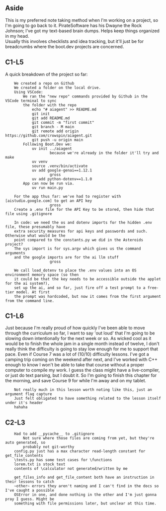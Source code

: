 ## Aside
This is my preferred note taking method when I'm working on a project, so I'm going to go back to it. PirateSoftware has his Dwayne the Rock Johnson; I've got my text-based brain dumps. Helps keep things organized in my head.  
Usually this involves checklists and idea tracking, but it'll just be for breadcrumbs where the boot.dev projects are concerned.

## C1-L5
A quick breakdown of the project so far:  
```
    We created a repo on Github  
    We created a folder on the local drive.  
    Using VSCode:  
        We ran the "new repo" commands provided by Github in the VSCode terminal to sync  
        the folder with the repo  
            echo "# aiagent" >> README.md  
            git init  
            git add README.md  
            git commit -m "first commit"  
            git branch - M main  
            git remote add origin https://github.com/crowspin/aiagent.git  
            git push -u origin main  
        Following Boot.Dev we:  
            uv init ../aiagent  
                    because we're already in the folder it'll try and make  
            uv venv  
            source .venv/bin/activate  
            uv add google-genai==1.12.1  
                    gross  
            uv add python-dotenv==1.1.0  
        App can now be run via.  
            uv run main.py  

    For the app thus far: we've had to register with [aistudio.google.com] to get an API key  
                    gross  
    Create a .env file for the API Key to be stored, then hide that file using .gitignore  

    In code: we need the os and dotenv imports for the hidden .env file, these presumably have  
    extra security measures for api keys and passwords and such. Otherwise what would be the  
    point compared to the constants.py we did in the Asteroids project?  
    The sys import is for sys.argv which gives us the command arguments  
    and the google imports are for the ai llm stuff  
                    gross  
        
    We call load_dotenv to place the .env values into an OS environment memory space (so then  
    it could be that the key needs to be accessible outside the applet for the ai system?),  
    set up the ai, and so far, just fire off a test prompt to a free-tier model. At first  
    the prompt was hardcoded, but now it comes from the first argument from the command line.  
```

## C1-L6
Just because I'm really proud of how quickly I've been able to move through the curriculum so far, I want to say 'out loud' that I'm going to be slowing down intentionally for the next week or so. As wicked cool as it would be to finish the whole jam in a single month instead of twelve, I don't really think the difficulty is going to stay low enough for me to support that pace. Even if Course 7 was a lot of (10/10) difficulty lessons. I've got a camping trip coming on the weekend after next, and I've worked with C++ enough to know I won't be able to take that course without a proper computer to compile my work. I guess the class might have a live-compiler, or just do text parsing, but I doubt it. So I'm going to finish this chapter for the morning, and save Course 9 for while I'm away and on my tablet. 
```
    Not really much in this lesson worth noting like this, just an argument flag capture
    Just felt obligated to have something related to the lesson itself under it's header
    hahaha
```

## C2-L3
```
    Had to add __pycache__ to .gitignore
        Not sure where those files are coming from yet, but they're auto generated, so
        probably not git-worthy
    config.py just has a max character read-length constant for get_file_contents
    \tests.py has some test cases for \functions
    lorem.txt is stock text
    contents of \calculator not generated/written by me

    get_files_info and get_file_content both have an instruction in their lessons to catch  
    ~other~ errors they aren't naming and I can't find in the docs so I've caught a possible  
    OSError in one, and done nothing in the other and I'm just gonna pray I guess. Might be  
    something with file permissions later, but unclear at this time.
```